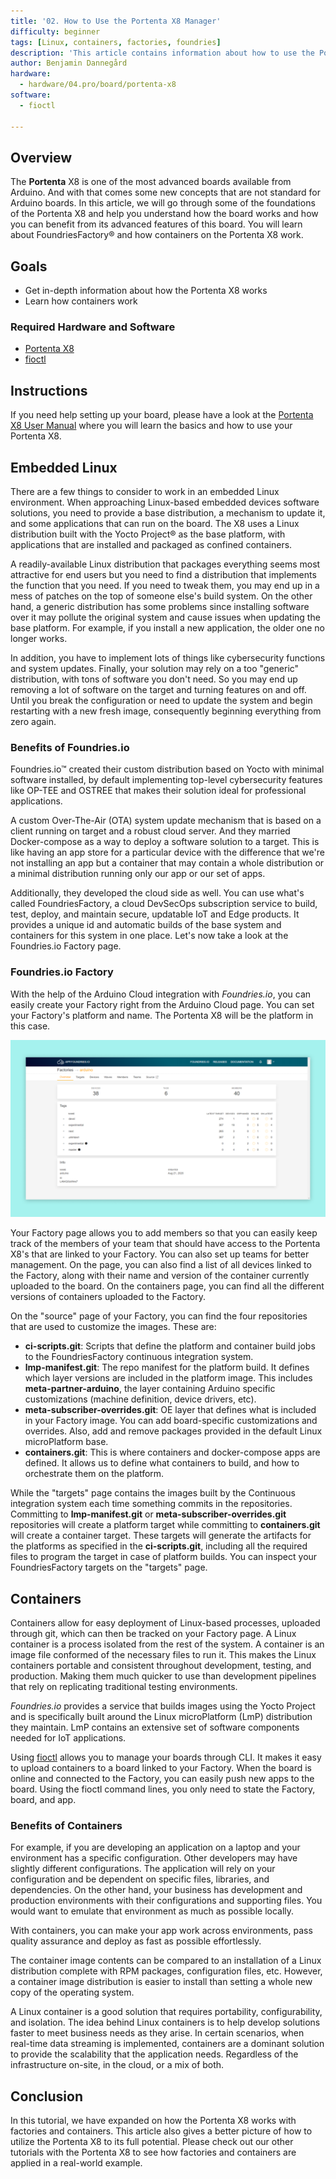 ```yaml
---
title: '02. How to Use the Portenta X8 Manager'
difficulty: beginner
tags: [Linux, containers, factories, foundries]
description: 'This article contains information about how to use the Portenta X8 Manager.'
author: Benjamin Dannegård
hardware:
  - hardware/04.pro/board/portenta-x8
software:
  - fioctl

---
```


## Overview

The **Portenta** X8 is one of the most advanced boards available from Arduino. And with that comes some new concepts that are not standard for Arduino boards. In this article, we will go through some of the foundations of the Portenta X8 and help you understand how the board works and how you can benefit from its advanced features of this board. You will learn about FoundriesFactory® and how containers on the Portenta X8 work.

## Goals

- Get in-depth information about how the Portenta X8 works
- Learn how containers work

### Required Hardware and Software

- [Portenta X8](https://store.arduino.cc/portenta-x8)
- [fioctl](https://docs.foundries.io/latest/getting-started/install-fioctl/index.html)

## Instructions

If you need help setting up your board, please have a look at the [Portenta X8 User Manual](https://docs.arduino.cc/tutorials/portenta-x8/user-manual) where you will learn the basics and how to use your Portenta X8.

## Embedded Linux

There are a few things to consider to work in an embedded Linux environment. When approaching Linux-based embedded devices software solutions, you need to provide a base distribution, a mechanism to update it, and some applications that can run on the board. The X8 uses a Linux distribution built with the Yocto Project® as the base platform, with applications that are installed and packaged as confined containers.

A readily-available Linux distribution that packages everything seems most attractive for end users but you need to find a distribution that implements the function that you need. If you need to tweak them, you may end up in a mess of patches on the top of someone else's build system. On the other hand, a generic distribution has some problems since installing software over it may pollute the original system and cause issues when updating the base platform. For example, if you install a new application, the older one no longer works.

In addition, you have to implement lots of things like cybersecurity functions and system updates. Finally, your solution may rely on a too "generic" distribution, with tons of software you don't need. So you may end up removing a lot of software on the target and turning features on and off. Until you break the configuration or need to update the system and begin restarting with a new fresh image, consequently beginning everything from zero again.

### Benefits of Foundries.io

Foundries.io™ created their custom distribution based on Yocto with minimal software installed, by default implementing top-level cybersecurity features like OP-TEE and OSTREE that makes their solution ideal for professional applications.

A custom Over-The-Air (OTA) system update mechanism that is based on a client running on target and a robust cloud server. And they married Docker-compose as a way to deploy a software solution to a target. This is like having an app store for a particular device with the difference that we're not installing an app but a container that may contain a whole distribution or a minimal distribution running only our app or our set of apps.

Additionally, they developed the cloud side as well. You can use what's called FoundriesFactory, a cloud DevSecOps subscription service to build, test, deploy, and maintain secure, updatable IoT and Edge products. It provides a unique id and automatic builds of the base system and containers for this system in one place. Let's now take a look at the Foundries.io Factory page.

### Foundries.io Factory

With the help of the Arduino Cloud integration with *Foundries.io*, you can easily create your Factory right from the Arduino Cloud page. You can set your Factory's platform and name. The Portenta X8 will be the platform in this case.

![Factory page](assets/factory-page.png)

Your Factory page allows you to add members so that you can easily keep track of the members of your team that should have access to the Portenta X8's that are linked to your Factory. You can also set up teams for better management. On the page, you can also find a list of all devices linked to the Factory, along with their name and version of the container currently uploaded to the board. On the containers page, you can find all the different versions of containers uploaded to the Factory.

On the "source" page of your Factory, you can find the four repositories that are used to customize the images. These are:

- **ci-scripts.git**: Scripts that define the platform and container build jobs to the FoundriesFactory continuous integration system.
- **lmp-manifest.git**: The repo manifest for the platform build. It defines which layer versions are included in the platform image. This includes **meta-partner-arduino**, the layer containing Arduino specific customizations (machine definition, device drivers, etc).
- **meta-subscriber-overrides.git**: OE layer that defines what is included in your Factory image. You can add board-specific customizations and overrides. Also, add and remove packages provided in the default Linux microPlatform base.
- **containers.git**: This is where containers and docker-compose apps are defined. It allows us to define what containers to build, and how to orchestrate them on the platform.

While the "targets" page contains the images built by the Continuous integration system each time something commits in the repositories. Committing to **lmp-manifest.git** or **meta-subscriber-overrides.git** repositories will create a platform target while committing to **containers.git** will create a container target. These targets will generate the artifacts for the platforms as specified in the **ci-scripts.git**, including all the required files to program the target in case of platform builds. You can inspect your FoundriesFactory targets on the "targets" page.

## Containers

Containers allow for easy deployment of Linux-based processes, uploaded through git, which can then be tracked on your Factory page. A Linux container is a process isolated from the rest of the system. A container is an image file conformed of the necessary files to run it. This makes the Linux containers portable and consistent throughout development, testing, and production. Making them much quicker to use than development pipelines that rely on replicating traditional testing environments.

*Foundries.io* provides a service that builds images using the Yocto Project and is specifically built around the Linux microPlatform (LmP) distribution they maintain. LmP contains an extensive set of software components needed for IoT applications.

Using [fioctl](https://docs.foundries.io/latest/getting-started/install-fioctl/index.html) allows you to manage your boards through CLI. It makes it easy to upload containers to a board linked to your Factory. When the board is online and connected to the Factory, you can easily push new apps to the board. Using the fioctl command lines, you only need to state the Factory, board, and app.

### Benefits of Containers

For example, if you are developing an application on a laptop and your environment has a specific configuration. Other developers may have slightly different configurations. The application will rely on your configuration and be dependent on specific files, libraries, and dependencies. On the other hand, your business has development and production environments with their configurations and supporting files. You would want to emulate that environment as much as possible locally.

With containers, you can make your app work across environments, pass quality assurance and deploy as fast as possible effortlessly.

The container image contents can be compared to an installation of a Linux distribution complete with RPM packages, configuration files, etc. However, a container image distribution is easier to install than setting a whole new copy of the operating system.

A Linux container is a good solution that requires portability, configurability, and isolation. The idea behind Linux containers is to help develop solutions faster to meet business needs as they arise. In certain scenarios, when real-time data streaming is implemented, containers are a dominant solution to provide the scalability that the application needs. Regardless of the infrastructure on-site, in the cloud, or a mix of both.

## Conclusion

In this tutorial, we have expanded on how the Portenta X8 works with factories and containers. This article also gives a better picture of how to utilize the Portenta X8 to its full potential. Please check out our other tutorials with the Portenta X8 to see how factories and containers are applied in a real-world example.
